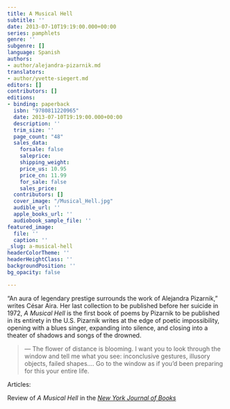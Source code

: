 ```yaml
---
title: A Musical Hell
subtitle: ''
date: 2013-07-10T19:19:00.000+00:00
series: pamphlets
genre: ''
subgenre: []
language: Spanish
authors:
- author/alejandra-pizarnik.md
translators:
- author/yvette-siegert.md
editors: []
contributors: []
editions:
- binding: paperback
  isbn: "9780811220965"
  date: 2013-07-10T19:19:00.000+00:00
  description: ''
  trim_size: ''
  page_count: "48"
  sales_data:
    forsale: false
    saleprice: 
    shipping_weight: 
    price_us: 10.95
    price_cn: 11.99
    for_sale: false
    sales_price: 
  contributors: []
  cover_image: "/Musical_Hell.jpg"
  audible_url: ''
  apple_books_url: ''
  audiobook_sample_file: ''
featured_image:
  file: ''
  caption: ''
_slug: a-musical-hell
headerColorTheme: ''
headerHeightClass: ''
backgroundPosition: ''
bg_opacity: false

---
```

“An aura of legendary prestige surrounds the work of Alejandra Pizarnik,” writes César Aira. Her last collection to be published before her suicide in 1972, _A Musical Hell_ is the first book of poems by Pizarnik to be published in its entirety in the U.S. Pizarnik writes at the edge of poetic impossibility, opening with a blues singer, expanding into silence, and closing into a theater of shadows and songs of the drowned.

> — The flower of distance is blooming. I want you to look through the window and
> tell me what you see: inconclusive gestures, illusory objects, failed shapes.… Go
> to the window as if you’d been preparing for this your entire life.

Articles:

Review of _A Musical Hell_ in the [_New York Journal of Books_](http://www.nyjournalofbooks.com/book-review/musical-hell)